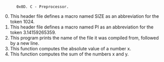           0x0D. C - Preprocessor.

0) This header file defines a macro named SIZE as an abbreviation for the token 1024.
1) This header file defines a macro named PI as an abbreviation for the token 3.14159265359.
2) This program prints the name of the file it was compiled from, followed by a new line.
3) This function computes the absolute value of a number x.
4) This function computes the sum of the numbers x and y.
